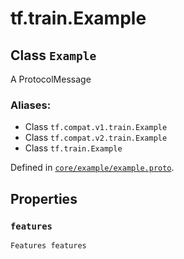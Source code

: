 <div itemscope itemtype="http://developers.google.com/ReferenceObject">
<meta itemprop="name" content="tf.train.Example" />
<meta itemprop="path" content="Stable" />
<meta itemprop="property" content="features"/>
</div>

# tf.train.Example

## Class `Example`

A ProtocolMessage



### Aliases:

* Class `tf.compat.v1.train.Example`
* Class `tf.compat.v2.train.Example`
* Class `tf.train.Example`



Defined in [`core/example/example.proto`](/code/stable/tensorflow/core/example/example.proto).

<!-- Placeholder for "Used in" -->


## Properties

<h3 id="features"><code>features</code></h3>

`Features features`




